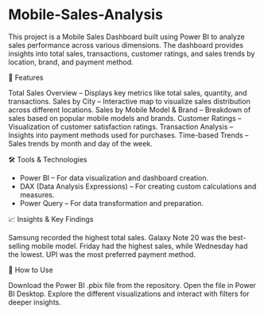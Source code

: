 # Mobile-Sales-Analysis

This project is a Mobile Sales Dashboard built using Power BI to analyze sales performance across various dimensions. The dashboard provides insights into total sales, transactions, customer ratings, and sales trends by location, brand, and payment method.

🚀 Features

Total Sales Overview – Displays key metrics like total sales, quantity, and transactions.
Sales by City – Interactive map to visualize sales distribution across different locations.
Sales by Mobile Model & Brand – Breakdown of sales based on popular mobile models and brands.
Customer Ratings – Visualization of customer satisfaction ratings.
Transaction Analysis – Insights into payment methods used for purchases.
Time-based Trends – Sales trends by month and day of the week.

🛠 Tools & Technologies

* Power BI – For data visualization and dashboard creation.
* DAX (Data Analysis Expressions) – For creating custom calculations and measures.
* Power Query – For data transformation and preparation.

📈 Insights & Key Findings

Samsung recorded the highest total sales.
Galaxy Note 20 was the best-selling mobile model.
Friday had the highest sales, while Wednesday had the lowest.
UPI was the most preferred payment method.

📌 How to Use

Download the Power BI .pbix file from the repository.
Open the file in Power BI Desktop.
Explore the different visualizations and interact with filters for deeper insights.
